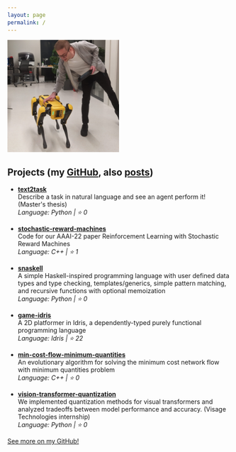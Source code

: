 ```yaml
---
layout: page
permalink: /
---
```


<img src="/assets/images/profile2.jpg" alt="Me" style="width:50%;">

## Projects (my [GitHub](https://github.com/corazza/), also [posts](/posts))

- **[text2task](https://github.com/corazza/text2task)**  
  Describe a task in natural language and see an agent perform it! (Master's thesis)  
  _Language: Python | ⭐ 0_

- **[stochastic-reward-machines](https://github.com/corazza/stochastic-reward-machines)**  
  Code for our AAAI-22 paper Reinforcement Learning with Stochastic Reward Machines  
  _Language: C++ | ⭐ 1_

- **[snaskell](https://github.com/corazza/snaskell)**  
  A simple Haskell-inspired programming language with user defined data types and type checking, templates/generics, simple pattern matching, and recursive functions with optional memoization  
  _Language: Python | ⭐ 0_

- **[game-idris](https://github.com/corazza/game-idris)**  
  A 2D platformer in Idris, a dependently-typed purely functional programming language  
  _Language: Idris | ⭐ 22_

- **[min-cost-flow-minimum-quantities](https://github.com/corazza/min-cost-flow-minimum-quantities)**  
  An evolutionary algorithm for solving the minimum cost network flow with minimum quantities problem  
  _Language: C++ | ⭐ 0_

- **[vision-transformer-quantization](https://github.com/corazza/vision-transformer-quantization)**  
  We implemented quantization methods for visual transformers and analyzed tradeoffs between model performance and accuracy. (Visage Technologies internship)  
  _Language: Python | ⭐ 0_



[See more on my GitHub!](https://github.com/corazza/)
